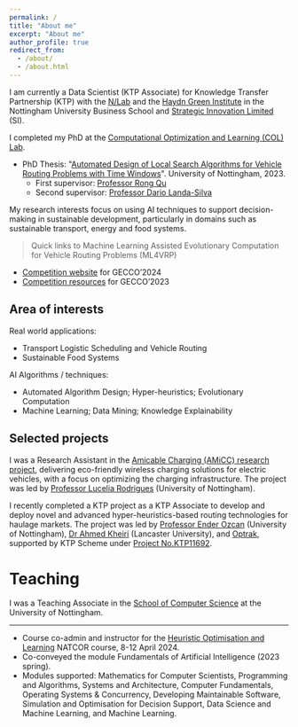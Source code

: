 ```yaml
---
permalink: /
title: "About me"
excerpt: "About me"
author_profile: true
redirect_from: 
  - /about/
  - /about.html
---
```


I am currently a Data Scientist (KTP Associate) for Knowledge Transfer Partnership (KTP) with the [N/Lab](https://www.nlab.org.uk/) and the [Haydn Green Institute](https://www.nottingham.ac.uk/business/who-we-are/centres-and-institutes/HGI/) in the Nottingham University Business School and [Strategic Innovation Limited](https://strategic-innovation.co.uk/) (SI).

I completed my PhD at the [Computational Optimization and Learning (COL) Lab](https://www.nottingham.ac.uk/research/groups/col/).
- PhD Thesis: "[Automated Design of Local Search Algorithms for Vehicle Routing Problems with Time Windows](/files/thesis/Weiyao_Thesis202309.pdf)". University of Nottingham, 2023.
  - First supervisor: [Professor Rong Qu](http://www.cs.nott.ac.uk/~rxq)
  - Second supervisor: [Professor Dario Landa-Silva](http://www.cs.nott.ac.uk/~pszjds)

My research interests focus on using AI techniques to support decision-making in sustainable development, particularly in domains such as sustainable transport, energy and food systems.

> Quick links to Machine Learning Assisted Evolutionary Computation for Vehicle Routing Problems (ML4VRP)
- [Competition website](https://sites.google.com/view/ml4vrp?pli=1) for GECCO’2024
- [Competition resources](https://github.com/ML4VRP2023/ML4VRP2023) for GECCO’2023

Area of interests
----

Real world applications: 
- Transport Logistic Scheduling and Vehicle Routing
- Sustainable Food Systems
  
AI Algorithms / techniques: 
- Automated Algorithm Design; Hyper-heuristics; Evolutionary Computation
- Machine Learning; Data Mining; Knowledge Explainability

Selected projects
----

I was a Research Assistant in the [Amicable Charging (AMiCC) research project](https://www.projectamicc.com/), delivering eco-friendly wireless charging solutions for electric vehicles, with a focus on optimizing the charging infrastructure. The project was led by [Professor Lucelia Rodrigues](https://www.nottingham.ac.uk/engineering/departments/abe/people/lucelia.rodrigues) (University of Nottingham).

I recently completed a KTP project as a KTP Associate to develop and deploy novel and advanced hyper-heuristics-based routing technologies for haulage markets. The project was led by [Professor Ender Ozcan](http://www.cs.nott.ac.uk/~pszeo/index.html) (University of Nottingham), [Dr Ahmed Kheiri](https://www.lancaster.ac.uk/lums/people/ahmed-kheiri) (Lancaster University), and [Optrak](https://optrak.com/), supported by KTP Scheme under [Project No.KTP11692](https://info.ktponline.org.uk/action/details/partnership.aspx?id=11692).


Teaching
======
I was a Teaching Associate in the [School of Computer Science](https://www.nottingham.ac.uk/computerscience/) at the University of Nottingham. 

----
- Course co-admin and instructor for the [Heuristic Optimisation and Learning](https://www.natcor.ac.uk/courses/) NATCOR course, 8-12 April 2024.
- Co-conveyed the module Fundamentals of Artificial Intelligence (2023 spring).
- Modules supported: Mathematics for Computer Scientists, Programming and Algorithms, Systems and Architecture, Computer Fundamentals, Operating Systems & Concurrency, Developing Maintainable Software, Simulation and Optimisation for Decision Support, Data Science and Machine Learning, and Machine Learning.